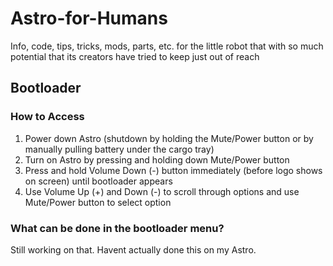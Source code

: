 # Astro-for-Humans
Info, code, tips, tricks, mods, parts, etc. for the little robot that with so much potential that its creators have tried to keep just out of reach

## Bootloader
### How to Access
1. Power down Astro (shutdown by holding the Mute/Power button or by manually pulling battery under the cargo tray)
2. Turn on Astro by pressing and holding down Mute/Power button
3. Press and hold Volume Down (-) button immediately (before logo shows on screen) until bootloader appears
4. Use Volume Up (+) and Down (-) to scroll through options and use Mute/Power button to select option

### What can be done in the bootloader menu?
Still working on that. Havent actually done this on my Astro. 
